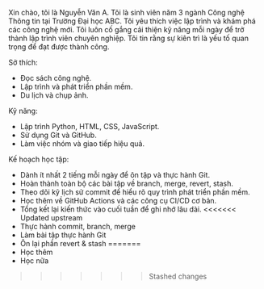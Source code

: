 Xin chào, tôi là Nguyễn Văn A.
Tôi là sinh viên năm 3 ngành Công nghệ Thông tin tại Trường Đại học ABC.
Tôi yêu thích việc lập trình và khám phá các công nghệ mới.
Tôi luôn cố gắng cải thiện kỹ năng mỗi ngày để trở thành lập trình viên chuyên nghiệp.
Tôi tin rằng sự kiên trì là yếu tố quan trọng để đạt được thành công.

Sở thích:
- Đọc sách công nghệ.
- Lập trình và phát triển phần mềm.
- Du lịch và chụp ảnh.

Kỹ năng:
- Lập trình Python, HTML, CSS, JavaScript.
- Sử dụng Git và GitHub.
- Làm việc nhóm và giao tiếp hiệu quả.

Kế hoạch học tập:
- Dành ít nhất 2 tiếng mỗi ngày để ôn tập và thực hành Git.
- Hoàn thành toàn bộ các bài tập về branch, merge, revert, stash.
- Theo dõi kỹ lịch sử commit để hiểu rõ quy trình phát triển phần mềm.
- Học thêm về GitHub Actions và các công cụ CI/CD cơ bản.
- Tổng kết lại kiến thức vào cuối tuần để ghi nhớ lâu dài.
<<<<<<< Updated upstream
- Thực hành commit, branch, merge
- Làm bài tập thực hành Git
- Ôn lại phần revert & stash
=======
- Học thêm
- Học nữa
>>>>>>> Stashed changes
